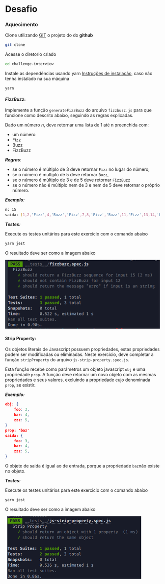 # Desafio

### Aquecimento

Clone utilizando [GIT](https://git-scm.com/) o projeto do do **github**

```bash
git clone 
```

Acesse o diretorio criado

```bash
cd challenge-interview
```

Instale as dependências usando yarn [Instruções de instalação](https://classic.yarnpkg.com/en/docs/install#debian-stable), caso não tenha instalado na sua máquina

```
yarn
```



#### ***FizzBuzz***: 

Implemente a função `generateFizzBuzz` do arquivo `fizzbuzz.js` para que funcione como descrito abaixo, seguindo as regras explicadas.

Dado um número *n*, deve retornar uma lista de 1 até n preenchida com:

- um número
- Fizz
- Buzz
- FizzBuzz

***Regras***: 

- se o número é múltiplo de 3 deve retornar `Fizz` no lugar do número, 
- se o número é multiplo de 5 deve retornar `Buzz`, 
- se o número é múltiplo de 3 e de 5 deve retornar `FizzBuzz`
- se o número não é múltiplo nem de 3 e nem de 5 deve retornar o próprio número.

***Exemplo:***

```bash
n: 15
saida: [1,2,'Fizz',4,'Buzz','Fizz',7,8,'Fizz','Buzz',11,'Fizz',13,14,'FizzBuzz']
```

***Testes:***

Execute os testes unitários para este exercicio com o comando abaixo

```bash
yarn jest
```

O resultado deve ser como a imagem abaixo

![test-result](static/images/test-result-fizzbuzz.png)



#### Strip Property: 

Os objetos literais de Javascript possuem propriedades, estas propriedades podem ser modificadas ou eliminadas. Neste exercicio, deve completar a função `stripProperty` do arquivo `js-strip-property.spec.js`. 

Esta função recebe como parâmetros um objeto javascript `obj` e uma propriedade `prop`. A função deve retornar um novo objeto com as mesmas propriedades e seus valores, excluindo a propriedade cujo denominada `prop`, se existir.

***Exemplo:***

```json
obj: {
    foo: 3,
    bar: 4,
    zzz: 5,
}
prop: 'baz'
saida: {
    foo: 3,
    bar: 4,
    zzz: 5,
}
```

O objeto de saida é igual ao de entrada, porque a propriedade `baz`não existe no objeto.

***Testes:***

Execute os testes unitários para este exercicio com o comando abaixo

```bash
yarn jest
```

O resultado deve ser como a imagem abaixo

![test-result](static/images/test-result-strip-property.png)



